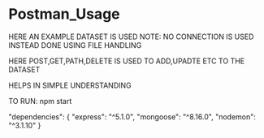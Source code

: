 # Postman_Usage

HERE AN EXAMPLE DATASET IS USED 
NOTE: NO CONNECTION IS USED INSTEAD DONE USING FILE HANDLING


HERE POST,GET,PATH,DELETE IS USED TO ADD,UPADTE ETC TO THE DATASET

HELPS IN SIMPLE UNDERSTANDING

TO RUN: npm start

"dependencies": {
    "express": "^5.1.0",
    "mongoose": "^8.16.0",
    "nodemon": "^3.1.10"
  }
